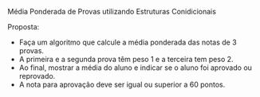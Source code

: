 Média Ponderada de Provas utilizando Estruturas Conidicionais

Proposta:
   - Faça um algoritmo que calcule a média ponderada das notas de 3 provas.
   - A primeira e a segunda prova têm peso 1 e a terceira tem peso 2.
   - Ao final, mostrar a média do aluno e indicar se o aluno foi aprovado ou reprovado.
   - A nota para aprovação deve ser igual ou superior a 60 pontos.
